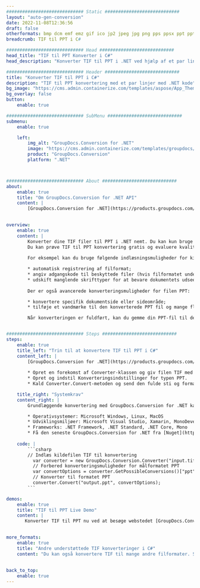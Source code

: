 ```yaml
---
############################# Static ############################
layout: "auto-gen-conversion"
date: 2022-11-08T12:36:56
draft: false
otherformats: bmp dcm emf emz gif ico jp2 jpeg jpg png pps ppsx ppt pptx psb psd svg svgz tga tif tiff webp wmf wmz
breadcrumb: TIF til PPT i C#

############################# Head ############################
head_title: "TIF til PPT Konverter i C#"
head_description: "Konverter TIF til PPT i .NET ved hjælp af et par linjer kode. Brug GroupDocs Document Conversion API til at konvertere over 160 filformater."

############################# Header ############################
title: "Konverter TIF til PPT i C#"
description: "TIF til PPT konvertering med et par linjer med .NET kode"
bg_image: "https://cms.admin.containerize.com/templates/aspose/App_Themes/V3/images/bg/header1.png"
bg_overlay: false
button:
    enable: true

############################# SubMenu ############################
submenu:
    enable: true

    left:
        img_alt: "GroupDocs.Conversion for .NET"
        image: "https://cms.admin.containerize.com/templates/groupdocs/images/product-logos/90x90-noborder/groupdocs-conversion-net.png"
        product: "GroupDocs.Conversion"
        platform: ".NET"



############################# About ############################
about:
    enable: true
    title: "Om GroupDocs.Conversion for .NET API"
    content: |
        [GroupDocs.Conversion for .NET](https://products.groupdocs.com/conversion/net/) kan bruges til at konvertere Microsoft Word, Excel, PowerPoint, PDF, Visio og andre formater. GroupDocs.Conversion er en selvstændig API, der er velegnet til back-end og interne systemer, hvor høj ydeevne er påkrævet. Det afhænger ikke af nogen software som Microsoft eller Open Office.
    

overview:
    enable: true
    content: |
        Konverter dine TIF filer til PPT i .NET nemt. Du kan kun bruge et par C# kodelinjer i enhver platform efter eget valg, såsom - Windows, Linux, macOS.
        Du kan prøve TIF til PPT konvertering gratis og evaluere kvaliteten af ​​konverteringsresultaterne. Sammen med simple filkonverteringsscenarier kan du prøve mere avancerede muligheder for at indlæse kilden TIF fil og for at gemme output PPT resultat. 
        
        For eksempel kan du bruge følgende indlæsningsmuligheder for kilden TIF:

        * automatisk registrering af filformat;
        * angiv adgangskode til beskyttede filer (hvis filformatet understøtter det);
        * udskift manglende skrifttyper for at bevare dokumentets udseende.
        
        Der er også avancerede konverteringsmuligheder for filen PPT:

        * konvertere specifik dokumentside eller sideområde;
        * tilføje et vandmærke til den konverterede PPT fil og mange flere.

        Når konverteringen er fuldført, kan du gemme din PPT-fil til den lokale filsti eller ethvert tredjepartslager som FTP, Amazon S3, Google Drive, Dropbox osv. Bemærk venligst - for at konvertere TIF til {{ TO}} er der ikke behov for yderligere software installeret - som MS Office, Open Office, Adobe Acrobat Reader osv.


############################# Steps ############################
steps:
    enable: true
    title_left: "Trin til at konvertere TIF til PPT i C#"
    content_left: |
        [GroupDocs.Conversion for .NET](https://products.groupdocs.com/conversion/net/) gør det nemt for udviklere at konvertere en TIF fil til PPT med et par linjer kode.
        
        * Opret en forekomst af Converter-klassen og giv filen TIF med den fulde sti
        * Opret og indstil Konverteringsindstillinger for typen PPT.
        * Kald Converter.Convert-metoden og send den fulde sti og format (PPT) som en parameter

    title_right: "Systemkrav"
    content_right: |
        Grundlæggende konvertering med GroupDocs.Conversion for .NET kan udføres med nogle få enkle trin. Vores API'er understøttes på alle større platforme og operativsystemer. Før du udfører koden nedenfor, skal du sørge for, at du har følgende forudsætninger installeret på dit system.

        * Operativsystemer: Microsoft Windows, Linux, MacOS
        * Udviklingsmiljøer: Microsoft Visual Studio, Xamarin, MonoDevelop
        * Frameworks: .NET Framework, .NET Standard, .NET Core, Mono
        * Få den seneste GroupDocs.Conversion for .NET fra [Nuget](https://www.nuget.org/packages/groupdocs.conversion)
         
    code: |
        ```csharp    
        // Indlæs kildefilen TIF til konvertering
          var converter = new GroupDocs.Conversion.Converter("input.tif");
          // Forbered konverteringsmuligheder for målformatet PPT
          var convertOptions = converter.GetPossibleConversions()["ppt"].ConvertOptions;
          // Konverter til formatet PPT
          converter.Convert("output.ppt", convertOptions);
        ```

demos:
    enable: true
    title: "TIF til PPT Live Demo"
    content: |
       Konverter TIF til PPT nu ved at besøge webstedet [GroupDocs.Conversion App](https://products.groupdocs.app/conversion/family). Online demo har følgende fordele
          

more_formats:
    enable: true
    title: "Andre understøttede TIF konverteringer i C#"
    content: "Du kan også konvertere TIF til mange andre filformater. Se venligst listen nedenfor."
       
       
back_to_top:
    enable: true
---
```


